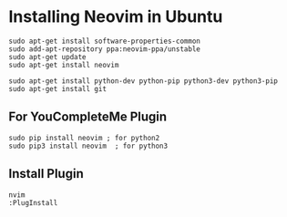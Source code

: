 # Installing Neovim in Ubuntu 

```
sudo apt-get install software-properties-common
sudo add-apt-repository ppa:neovim-ppa/unstable
sudo apt-get update
sudo apt-get install neovim
```

```
sudo apt-get install python-dev python-pip python3-dev python3-pip
sudo apt-get install git
```

## For YouCompleteMe Plugin
```
sudo pip install neovim ; for python2
sudo pip3 install neovim  ; for python3
```

## Install Plugin
```
nvim
:PlugInstall
```
